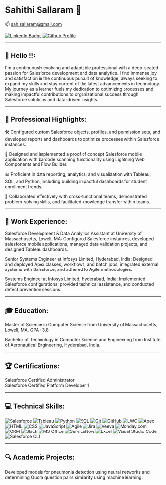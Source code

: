 # Sahithi Sallaram 👩

📫 sah.sallaram@gmail.com


<div id="badges">
  <a href=https://www.linkedin.com/in/sahithi-sallaram-397410105/>
    <img src="https://img.shields.io/badge/LinkedIn-blue?style=for-the-badge&logo=linkedin&logoColor=white" alt="LinkedIn Badge"/>
  </a> 
  <a href=https://github.com/sahsallaram>
    <img src="https://img.shields.io/badge/GitHub-Profile-black?style=for-the-badge&logo=github" alt="Github Profile"/>
  </a>
</div>

---

## 👋 Hello !!:

I'm a continuously evolving and adaptable professional with a deep-seated passion for Salesforce development and data analytics. I find immense joy and satisfaction in the continuous pursuit of knowledge, always seeking to expand my skills and stay current of the latest advancements in technology. My journey as a learner fuels my dedication to optimizing processes and making impactful contributions to organizational success through Salesforce solutions and data-driven insights.

---

 ## 🚀 Professional Highlights:

🛠️ Configured custom Salesforce objects, profiles, and permission sets, and developed reports and dashboards to optimize processes within Salesforce instances.

📱 Designed and implemented a proof of concept Salesforce mobile application with barcode scanning functionality using Lightning Web Components and Flow Builder.

📊 Proficient in data reporting, analytics, and visualization with Tableau, SQL, and Python, including building impactful dashboards for student enrollment trends.

💼 Collaborated effectively with cross-functional teams, demonstrated problem-solving skills, and facilitated knowledge transfer within teams.

---

 ## 💼 Work Experience:

Salesforce Development & Data Analytics Assistant at University of Massachusetts, Lowell, MA: Configured Salesforce instances, developed salesforce mobile applications, managed data validation projects, and designed Tableau dashboards.

Senior Systems Engineer at Infosys Limited, Hyderabad, India: Designed and deployed Apex classes, workflows, and batch jobs, integrated external systems with Salesforce, and adhered to Agile methodologies.

Systems Engineer at Infosys Limited, Hyderabad, India: Implemented Salesforce configurations, provided technical assistance, and conducted defect prevention sessions.

---

 ## 🎓 Education:

Master of Science in Computer Science from University of Massachusetts, Lowell, MA. GPA : 3.8

Bachelor of Technology in Computer Science and Engineering from Institute of Aeronautical Engineering, Hyderabad, India. 

---

 ## 🏆 Certifications: 

Salesforce Certified Administrator <br>
Salesforce Certified Platform Developer 1

---

 ## 💻 Technical Skills: 
 

![Salesforce](https://img.shields.io/badge/Salesforce-blue?style=for-the-badge&logo=salesforce&logoColor=white)
![Tableau](https://img.shields.io/badge/Tableau-green?style=for-the-badge&logo=tableau&logoColor=white)
![Python](https://img.shields.io/badge/Python-yellow?style=for-the-badge&logo=python&logoColor=white)
![SQL](https://img.shields.io/badge/SQL-orange?style=for-the-badge&logo=sql&logoColor=white)
![Git](https://img.shields.io/badge/Git-red?style=for-the-badge&logo=git&logoColor=white)
![GitHub](https://img.shields.io/badge/GitHub-purple?style=for-the-badge&logo=github&logoColor=white)
![LWC](https://img.shields.io/badge/LWC-orange?style=for-the-badge&logo=lightning&logoColor=white)
![Apex](https://img.shields.io/badge/Apex-blue?style=for-the-badge&logo=salesforce&logoColor=white)
![HTML](https://img.shields.io/badge/HTML-yellow?style=for-the-badge&logo=html5&logoColor=white)
![CSS](https://img.shields.io/badge/CSS-yellowgreen?style=for-the-badge&logo=css3&logoColor=white)
![JavaScript](https://img.shields.io/badge/JavaScript-green?style=for-the-badge&logo=javascript&logoColor=white)
![Agile](https://img.shields.io/badge/Agile-blue?style=for-the-badge&logo=agile&logoColor=white)
![Jira](https://img.shields.io/badge/Jira-green?style=for-the-badge&logo=jira&logoColor=white)
![Veeva](https://img.shields.io/badge/Veeva-blue?style=for-the-badge&logo=veeva&logoColor=white)
![Monday.com](https://img.shields.io/badge/Monday.com-green?style=for-the-badge&logo=mondaydotcom&logoColor=white)
![CRM](https://img.shields.io/badge/CRM-red?style=for-the-badge&logo=hubspot&logoColor=white)
![Slack](https://img.shields.io/badge/Slack-purple?style=for-the-badge&logo=slack&logoColor=white)
![MS Office](https://img.shields.io/badge/MS%20Office-orange?style=for-the-badge&logo=microsoft-office&logoColor=white)
![ServiceNow](https://img.shields.io/badge/ServiceNow-red?style=for-the-badge&logo=servicenow&logoColor=white)
![Excel](https://img.shields.io/badge/Excel-purple?style=for-the-badge&logo=microsoft-excel&logoColor=white)
![Visual Studio Code](https://img.shields.io/badge/Visual_Studio_Code-blue?style=for-the-badge&logo=visual-studio-code&logoColor=white)
![Salesforce CLI](https://img.shields.io/badge/Salesforce_CLI-blue?style=for-the-badge&logo=salesforce&logoColor=white)





---

 ## 🔍 Academic Projects: 
Developed models for pneumonia detection using neural networks and determining Quora question pairs similarity using machine learning.

